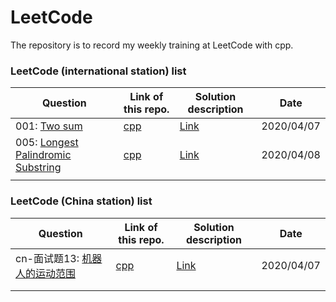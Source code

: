 # LeetCode

The repository is to record my weekly training at LeetCode with cpp.

### LeetCode (international station) list

| Question                                                     | Link of this repo.                                           | Solution description                                         | Date       |
| ------------------------------------------------------------ | ------------------------------------------------------------ | ------------------------------------------------------------ | ---------- |
| 001: [Two sum](https://leetcode.com/problems/two-sum/submissions/) | [cpp](https://github.com/liubai01/LeetCode/tree/master/src/001) | [Link](https://github.com/liubai01/LeetCode/tree/master/src/001#solution-description) | 2020/04/07 |
| 005: [Longest Palindromic Substring](https://leetcode.com/problems/longest-palindromic-substring/) | [cpp](https://github.com/liubai01/LeetCode/blob/master/src/005/sol_dp.cpp) | [Link](https://github.com/liubai01/LeetCode/tree/master/src/005) | 2020/04/08 |
|                                                              |                                                              |                                                              |            |

### LeetCode (China station) list

| Question                                                     | Link of this repo.                                           | Solution description                                         | Date       |
| ------------------------------------------------------------ | ------------------------------------------------------------ | ------------------------------------------------------------ | ---------- |
| cn-面试题13: [机器人的运动范围](https://leetcode-cn.com/problems/ji-qi-ren-de-yun-dong-fan-wei-lcof/submissions/) | [cpp](https://github.com/liubai01/LeetCode/tree/master/src/cn-daily13/sol.cpp) | [Link](https://github.com/liubai01/LeetCode/tree/master/src/cn-daily13/) | 2020/04/07 |
|                                                              |                                                              |                                                              |            |
|                                                              |                                                              |                                                              |            |

### 